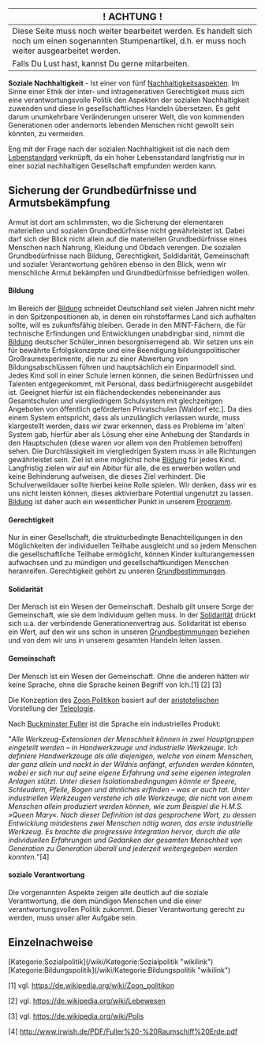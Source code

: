 | <big>! ACHTUNG !</big>                                                                                                                                   |
|----------------------------------------------------------------------------------------------------------------------------------------------------------|
| Diese Seite muss noch weiter bearbeitet werden. Es handelt sich noch um einen sogenannten Stumpenartikel, d.h. er muss noch weiter ausgearbeitet werden. |
| Falls Du Lust hast, kannst Du gerne mitarbeiten.                                                                                                         |

**Soziale Nachhaltigkeit** - Ist einer von fünf
[Nachhaltigkeitsaspekten](/wiki/Nachhaltigkeit "wikilink"). Im Sinne einer
Ethik der inter- und intragenerativen Gerechtigkeit muss sich eine
verantwortungsvolle Politik den Aspekten der sozialen Nachhaltigkeit
zuwenden und diese in gesellschaftliches Handeln übersetzen. Es geht
darum unumkehrbare Veränderungen unserer Welt, die von kommenden
Generationen oder andernorts lebenden Menschen nicht gewollt sein
könnten, zu vermeiden.

Eng mit der Frage nach der sozialen Nachhaltigkeit ist die nach dem
[Lebenstandard](/wiki/Lebenstandard "wikilink") verknüpft, da ein hoher
Lebensstandard langfristig nur in einer sozial nachhaltigen Gesellschaft
empfunden werden kann.

Sicherung der Grundbedürfnisse und Armutsbekämpfung
---------------------------------------------------

Armut ist dort am schlimmsten, wo die Sicherung der elementaren
materiellen und sozialen Grundbedürfnisse nicht gewährleistet ist. Dabei
darf sich der Blick nicht allein auf die materiellen Grundbedürfnisse
eines Menschen nach Nahrung, Kleidung und Obdach verengen. Die sozialen
Grundbedürfnisse nach Bildung, Gerechtigkeit, Soldidarität, Gemeinschaft
und sozialer Verantwortung gehören ebenso in den Blick, wenn wir
menschliche Armut bekämpfen und Grundbedürfnisse befriedigen wollen.

#### Bildung

Im Bereich der [Bildung](/wiki/Bildung "wikilink") schneidet Deutschland seit
vielen Jahren nicht mehr in den Spitzenpositionen ab, in denen ein
rohstoffarmes Land sich aufhalten sollte, will es zukunftsfähig bleiben.
Gerade in den MINT-Fächern, die für technische Erfindungen und
Entwicklungen unabdingbar sind, nimmt die [Bildung](/wiki/Bildung "wikilink")
deutscher Schüler\_innen besorgniserregend ab. Wir setzen uns ein für
bewährte Erfolgskonzepte und eine Beendigung bildungspolitischer
Großraumexperimente, die nur zu einer Abwertung von Bildungsabschlüssen
führen und hauptsächlich ein Einparmodell sind. Jedes Kind soll in einer
Schule lernen können, die seinen Bedürfnissen und Talenten
entgegenkommt, mit Personal, dass bedürfnisgerecht ausgebildet ist.
Geeignet hierfür ist ein flächendeckendes nebeneinander aus
Gesamtschulen und viergliedrigem Schulsystem mit glechzeitigen Angeboten
von öffentlich geförderten Privatschulen \[Waldorf etc.\]. Da dies einem
System entspricht, dass als unzulänglich verlassen wurde, muss
klargestellt werden, dass wir zwar erkennen, dass es Probleme im 'alten'
System gab, hierfür aber als Lösung eher eine Anhebung der Standards in
den Hauptschulen (diese waren vor allem von den Problemen betroffen)
sehen. Die Durchlässigkeit im viergliedrigen System muss in alle
Richtungen gewährleistet sein. Ziel ist eine möglichst hohe
[Bildung](/wiki/Bildung "wikilink") für jedes Kind. Langfristig zielen wir auf
ein Abitur für alle, die es erwerben wollen und keine Behinderung
aufweisen, die dieses Ziel verhindert. Die Schulverweildauer sollte
hierbei keine Rolle spielen. Wir denken, dass wir es uns nicht leisten
können, dieses aktivierbare Potential ungenutzt zu lassen.
[Bildung](/wiki/Bildung "wikilink") ist daher auch ein wesentlicher Punkt in
unserem [Programm](/wiki/Programm:Program_konkret "wikilink").

#### Gerechtigkeit

Nur in einer Gesellschaft, die strukturbedingte Benachteiligungen in den
Möglichkeiten der individuellen Teilhabe ausgleicht und so jedem
Menschen die gesellschaftliche Teilhabe ermöglicht, können Kinder
kulturangemessen aufwachsen und zu mündigen und gesellschaftkundigen
Menschen heranreifen. Gerechtigkeit gehört zu unseren
[Grundbestimmungen](/wiki/Grundbestimmungen "wikilink").

#### Solidarität

Der Mensch ist ein Wesen der Gemeinschaft. Deshalb gilt unsere Sorge der
Gemeinschaft, wie sie dem Individuum gelten muss. In der
[Solidarität](/wiki/Solidarität "wikilink") drückt sich u.a. der verbindende
Generationenvertrag aus. Solidarität ist ebenso ein Wert, auf den wir
uns schon in unseren [Grundbestimmungen](/wiki/Grundbestimmungen "wikilink")
beziehen und von dem wir uns in unserem gesamten Handeln leiten lassen.

#### Gemeinschaft

Der Mensch ist ein Wesen der Gemeinschaft. Ohne die anderen hätten wir
keine Sprache, ohne die Sprache keinen Begriff von Ich.[1] [2] [3]

Die Konzeption des [Zoon
Politikon](https://de.wikipedia.org/wiki/Zoon_politikon) basiert auf der
[aristotelischen](https://de.wikipedia.org/wiki/Aristoteles) Vorstellung
der [Teleologie](https://de.wikipedia.org/wiki/Teleologie).

Nach [Buckminster
Fuller](https://de.wikipedia.org/wiki/Richard_Buckminster_Fuller) ist
die Sprache ein industrielles Produkt:

"*Alle Werkzeug-Extensionen der Menschheit können in zwei Hauptgruppen
eingeteilt werden – in Handwerkzeuge und industrielle Werkzeuge. Ich
definiere Handwerkzeuge als alle diejenigen, welche von einem Menschen,
der ganz allein und nackt in der Wildnis anfängt, erfunden werden
könnten, wobei er sich nur auf seine eigene Erfahrung und seine eigenen
integralen Anlagen stützt. Unter diesen Isolationsbedingungen könnte er
Speere, Schleudern, Pfeile, Bogen und ähnliches erfinden – was er auch
tat. Unter industriellen Werkzeugen verstehe ich alle Werkzeuge, die
nicht von einem Menschen allein produziert werden können, wie zum
Beispiel die H.M.S. »Queen Mary«. Nach dieser Definition ist das
gesprochene Wort, zu dessen Entwicklung mindestens zwei Menschen nötig
waren, das erste industrielle Werkzeug. Es brachte die progressive
Integration hervor, durch die alle individuellen Erfahrungen und
Gedanken der gesamten Menschheit von Generation zu Generation überall
und jederzeit weitergegeben werden konnten.*"[4]

#### soziale Verantwortung

Die vorgenannten Aspekte zeigen alle deutlich auf die soziale
Verantwortung, die dem mündigen Menschen und die einer
verantwortungsvollen Politik zukommt. Dieser Verantwortung gerecht zu
werden, muss unser aller Aufgabe sein.

Einzelnachweise
---------------

<references />
[Kategorie:Sozialpolitik](/wiki/Kategorie:Sozialpolitik "wikilink")
[Kategorie:Bildungspolitik](/wiki/Kategorie:Bildungspolitik "wikilink")

[1] vgl. <https://de.wikipedia.org/wiki/Zoon_politikon>

[2] vgl. <https://de.wikipedia.org/wiki/Lebewesen>

[3] vgl. <https://de.wikipedia.org/wiki/Polis>

[4] <http://www.irwish.de/PDF/Fuller%20-%20Raumschiff%20Erde.pdf>
